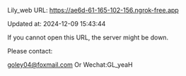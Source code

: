 Lily_web URL: https://ae6d-61-165-102-156.ngrok-free.app

Updated at: 2024-12-09 15:43:44

If you cannot open this URL, the server might be down.

Please contact: 

goley04@foxmail.com Or Wechat:GL_yeaH